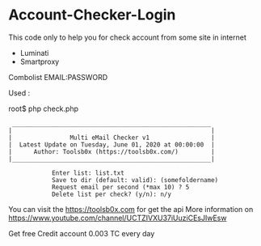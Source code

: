 # Account-Checker-Login

This code only to help you for check account from some site in internet
- Luminati
- Smartproxy

Combolist
EMAIL:PASSWORD

Used :

root$ php check.php

     _______________________________________________________
    |                                                       |
    |                Multi eMail Checker v1                 |
    |  Latest Update on Tuesday, June 01, 2020 at 00:00:00  |
    |      Author: Toolsb0x (https://toolsb0x.com/)         |
    |_______________________________________________________|
                
                Enter list: list.txt
                Save to dir (default: valid): (somefoldername)
                Request email per second (*max 10) ? 5
                Delete list per check? (y/n): n/y
 
 

You can visit the https://toolsb0x.com for get the api
More information on
https://www.youtube.com/channel/UCTZIVXU37iUuziCEsJIwEsw

Get free Credit account 0.003 TC every day 



